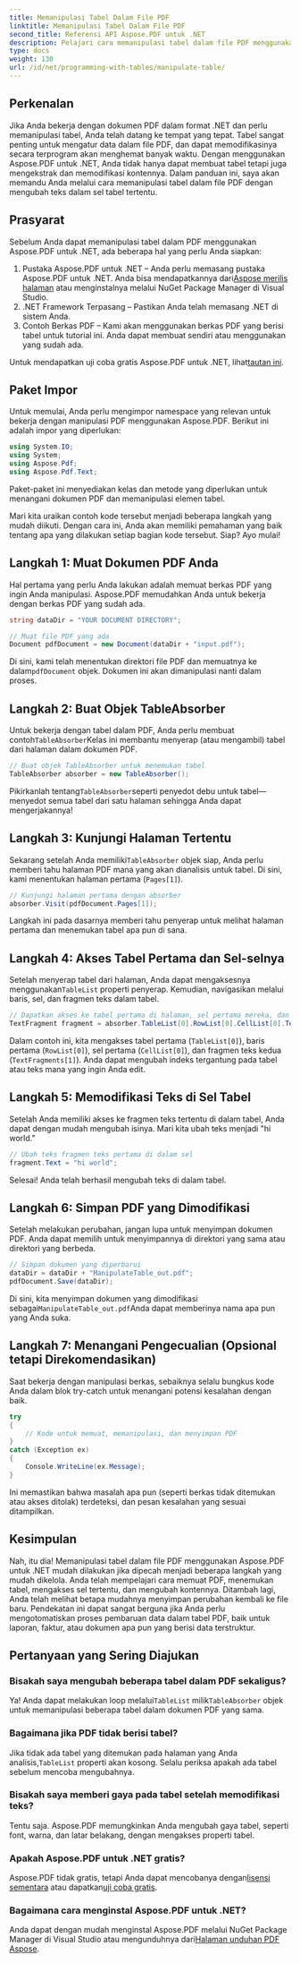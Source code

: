 ```yaml
---
title: Memanipulasi Tabel Dalam File PDF
linktitle: Memanipulasi Tabel Dalam File PDF
second_title: Referensi API Aspose.PDF untuk .NET
description: Pelajari cara memanipulasi tabel dalam file PDF menggunakan Aspose.PDF untuk .NET dengan tutorial langkah demi langkah, termasuk contoh kode dan praktik terbaik.
type: docs
weight: 130
url: /id/net/programming-with-tables/manipulate-table/
---
```

## Perkenalan

Jika Anda bekerja dengan dokumen PDF dalam format .NET dan perlu memanipulasi tabel, Anda telah datang ke tempat yang tepat. Tabel sangat penting untuk mengatur data dalam file PDF, dan dapat memodifikasinya secara terprogram akan menghemat banyak waktu. Dengan menggunakan Aspose.PDF untuk .NET, Anda tidak hanya dapat membuat tabel tetapi juga mengekstrak dan memodifikasi kontennya. Dalam panduan ini, saya akan memandu Anda melalui cara memanipulasi tabel dalam file PDF dengan mengubah teks dalam sel tabel tertentu.

## Prasyarat

Sebelum Anda dapat memanipulasi tabel dalam PDF menggunakan Aspose.PDF untuk .NET, ada beberapa hal yang perlu Anda siapkan:

1.  Pustaka Aspose.PDF untuk .NET – Anda perlu memasang pustaka Aspose.PDF untuk .NET. Anda bisa mendapatkannya dari[Aspose merilis halaman](https://releases.aspose.com/pdf/net/) atau menginstalnya melalui NuGet Package Manager di Visual Studio.
2. .NET Framework Terpasang – Pastikan Anda telah memasang .NET di sistem Anda.
3. Contoh Berkas PDF – Kami akan menggunakan berkas PDF yang berisi tabel untuk tutorial ini. Anda dapat membuat sendiri atau menggunakan yang sudah ada.

 Untuk mendapatkan uji coba gratis Aspose.PDF untuk .NET, lihat[tautan ini](https://releases.aspose.com/).

## Paket Impor

Untuk memulai, Anda perlu mengimpor namespace yang relevan untuk bekerja dengan manipulasi PDF menggunakan Aspose.PDF. Berikut ini adalah impor yang diperlukan:

```csharp
using System.IO;
using System;
using Aspose.Pdf;
using Aspose.Pdf.Text;
```

Paket-paket ini menyediakan kelas dan metode yang diperlukan untuk menangani dokumen PDF dan memanipulasi elemen tabel.

Mari kita uraikan contoh kode tersebut menjadi beberapa langkah yang mudah diikuti. Dengan cara ini, Anda akan memiliki pemahaman yang baik tentang apa yang dilakukan setiap bagian kode tersebut. Siap? Ayo mulai!

## Langkah 1: Muat Dokumen PDF Anda

Hal pertama yang perlu Anda lakukan adalah memuat berkas PDF yang ingin Anda manipulasi. Aspose.PDF memudahkan Anda untuk bekerja dengan berkas PDF yang sudah ada.

```csharp
string dataDir = "YOUR DOCUMENT DIRECTORY";

// Muat file PDF yang ada
Document pdfDocument = new Document(dataDir + "input.pdf");
```

 Di sini, kami telah menentukan direktori file PDF dan memuatnya ke dalam`pdfDocument` objek. Dokumen ini akan dimanipulasi nanti dalam proses.

## Langkah 2: Buat Objek TableAbsorber

 Untuk bekerja dengan tabel dalam PDF, Anda perlu membuat contoh`TableAbsorber`Kelas ini membantu menyerap (atau mengambil) tabel dari halaman dalam dokumen PDF.

```csharp
// Buat objek TableAbsorber untuk menemukan tabel
TableAbsorber absorber = new TableAbsorber();
```

 Pikirkanlah tentang`TableAbsorber`seperti penyedot debu untuk tabel—menyedot semua tabel dari satu halaman sehingga Anda dapat mengerjakannya!

## Langkah 3: Kunjungi Halaman Tertentu

 Sekarang setelah Anda memiliki`TableAbsorber` objek siap, Anda perlu memberi tahu halaman PDF mana yang akan dianalisis untuk tabel. Di sini, kami menentukan halaman pertama (`Pages[1]`).

```csharp
// Kunjungi halaman pertama dengan absorber
absorber.Visit(pdfDocument.Pages[1]);
```

Langkah ini pada dasarnya memberi tahu penyerap untuk melihat halaman pertama dan menemukan tabel apa pun di sana.

## Langkah 4: Akses Tabel Pertama dan Sel-selnya

 Setelah menyerap tabel dari halaman, Anda dapat mengaksesnya menggunakan`TableList` properti penyerap. Kemudian, navigasikan melalui baris, sel, dan fragmen teks dalam tabel.

```csharp
// Dapatkan akses ke tabel pertama di halaman, sel pertama mereka, dan fragmen teks di dalamnya
TextFragment fragment = absorber.TableList[0].RowList[0].CellList[0].TextFragments[1];
```

Dalam contoh ini, kita mengakses tabel pertama (`TableList[0]`), baris pertama (`RowList[0]`), sel pertama (`CellList[0]`), dan fragmen teks kedua (`TextFragments[1]`). Anda dapat mengubah indeks tergantung pada tabel atau teks mana yang ingin Anda edit.

## Langkah 5: Memodifikasi Teks di Sel Tabel

Setelah Anda memiliki akses ke fragmen teks tertentu di dalam tabel, Anda dapat dengan mudah mengubah isinya. Mari kita ubah teks menjadi "hi world."

```csharp
// Ubah teks fragmen teks pertama di dalam sel
fragment.Text = "hi world";
```

Selesai! Anda telah berhasil mengubah teks di dalam tabel.

## Langkah 6: Simpan PDF yang Dimodifikasi

Setelah melakukan perubahan, jangan lupa untuk menyimpan dokumen PDF. Anda dapat memilih untuk menyimpannya di direktori yang sama atau direktori yang berbeda.

```csharp
// Simpan dokumen yang diperbarui
dataDir = dataDir + "ManipulateTable_out.pdf";
pdfDocument.Save(dataDir);
```

 Di sini, kita menyimpan dokumen yang dimodifikasi sebagai`ManipulateTable_out.pdf`Anda dapat memberinya nama apa pun yang Anda suka.

## Langkah 7: Menangani Pengecualian (Opsional tetapi Direkomendasikan)

Saat bekerja dengan manipulasi berkas, sebaiknya selalu bungkus kode Anda dalam blok try-catch untuk menangani potensi kesalahan dengan baik.

```csharp
try
{
    // Kode untuk memuat, memanipulasi, dan menyimpan PDF
}
catch (Exception ex)
{
    Console.WriteLine(ex.Message);
}
```

Ini memastikan bahwa masalah apa pun (seperti berkas tidak ditemukan atau akses ditolak) terdeteksi, dan pesan kesalahan yang sesuai ditampilkan.

## Kesimpulan

Nah, itu dia! Memanipulasi tabel dalam file PDF menggunakan Aspose.PDF untuk .NET mudah dilakukan jika dipecah menjadi beberapa langkah yang mudah dikelola. Anda telah mempelajari cara memuat PDF, menemukan tabel, mengakses sel tertentu, dan mengubah kontennya. Ditambah lagi, Anda telah melihat betapa mudahnya menyimpan perubahan kembali ke file baru. Pendekatan ini dapat sangat berguna jika Anda perlu mengotomatiskan proses pembaruan data dalam tabel PDF, baik untuk laporan, faktur, atau dokumen apa pun yang berisi data terstruktur.

## Pertanyaan yang Sering Diajukan

### Bisakah saya mengubah beberapa tabel dalam PDF sekaligus?  
 Ya! Anda dapat melakukan loop melalui`TableList` milik`TableAbsorber` objek untuk memanipulasi beberapa tabel dalam dokumen PDF yang sama.

### Bagaimana jika PDF tidak berisi tabel?  
 Jika tidak ada tabel yang ditemukan pada halaman yang Anda analisis,`TableList` properti akan kosong. Selalu periksa apakah ada tabel sebelum mencoba mengubahnya.

### Bisakah saya memberi gaya pada tabel setelah memodifikasi teks?  
Tentu saja. Aspose.PDF memungkinkan Anda mengubah gaya tabel, seperti font, warna, dan latar belakang, dengan mengakses properti tabel.

### Apakah Aspose.PDF untuk .NET gratis?  
 Aspose.PDF tidak gratis, tetapi Anda dapat mencobanya dengan[lisensi sementara](https://purchase.aspose.com/temporary-license/) atau dapatkan[uji coba gratis](https://releases.aspose.com/).

### Bagaimana cara menginstal Aspose.PDF untuk .NET?  
 Anda dapat dengan mudah menginstal Aspose.PDF melalui NuGet Package Manager di Visual Studio atau mengunduhnya dari[Halaman unduhan PDF Aspose](https://releases.aspose.com/pdf/net/).